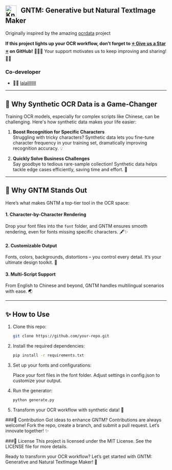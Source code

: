 <h2>
  <img src="readme/WechatIMG909.jpeg" alt="Kneeling for a Star" width="35" style="vertical-align: middle; margin-right: 8px;">
  GNTM: Generative but Natural TextImage Maker
</h2>

Originally inspired by the amazing [ocrdata](https://github.com/juwonh/ocrdata.git) project

**If this project lights up your OCR workflow, don’t forget to [⭐ Give us a Star ⭐](#) on GitHub!**  🙇🙇🙇
Your support motivates us to keep improving and sharing! 🚀🎉


### Co-developer

- 👩‍💻 [lalallllllll](https://github.com/lalallllllll)

---

## 🐔 Why Synthetic OCR Data is a Game-Changer

Training OCR models, especially for complex scripts like Chinese, can be challenging. Here's how synthetic data makes your life easier:

1. **Boost Recognition for Specific Characters**\
   Struggling with tricky characters? Synthetic data lets you fine-tune character frequency in your training set, dramatically improving recognition accuracy. 💡

2. **Quickly Solve Business Challenges**\
   Say goodbye to tedious rare-sample collection! Synthetic data helps tackle edge cases efficiently, saving time and effort. 💼

---

## 🐔 Why GNTM Stands Out

Here’s what makes GNTM a top-tier tool in the OCR space:

#### 1. **Character-by-Character Rendering**

Drop your font files into the `font` folder, and GNTM ensures smooth rendering, even for fonts missing specific characters. 🖋️✨

#### 2. **Customizable Output**

Fonts, colors, backgrounds, distortions – you control every detail. It’s your ultimate design toolkit. 🎨

#### 3. **Multi-Script Support**

From English to Chinese and beyond, GNTM handles multilingual scenarios with ease. 🌏

---

## ✨ How to Use

1. Clone this repo:

   ```bash
   git clone https://github.com/your-repo.git

2. Install the required dependencies:

   ```bash  
   pip install -r requirements.txt

3. Set up your fonts and configurations:

   Place your font files in the font folder.
   Adjust settings in config.json to customize your output.

4. Run the generator:

   ```bash
   python generate.py

5. Transform your OCR workflow with synthetic data! 🐔

###🐔 Contribution
Got ideas to enhance GNTM? Contributions are always welcome! Fork the repo, create a branch, and submit a pull request. Let’s innovate together! ✨

###📜 License
This project is licensed under the MIT License. See the LICENSE file for more details.

Ready to transform your OCR workflow? Let’s get started with GNTM: Generative and Natural TextImage Maker! 🏀